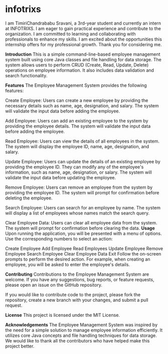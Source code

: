 # infotrixs

I am TimiriChandrababu Sravani, a 3rd-year student and currently an intern at INFOTRIXS. I am eager to gain practical experience and contribute to the organization. I am committed to learning and collaborating with professionals to enhance my skills. I am excited about the opportunities this internship offers for my professional growth. Thank you for considering me.

**Introduction**
This is a simple command-line-based employee management system built using core Java classes and file handling for data storage. The system allows users to perform CRUD (Create, Read, Update, Delete) operations on employee information. It also includes data validation and search functionality.

**Features**
The Employee Management System provides the following features:

Create Employee: Users can create a new employee by providing the necessary details such as name, age, designation, and salary. The system will validate the input data before adding the employee.

Add Employee: Users can add an existing employee to the system by providing the employee details. The system will validate the input data before adding the employee.

Read Employee: Users can view the details of all employees in the system. The system will display the employee ID, name, age, designation, and salary.

Update Employee: Users can update the details of an existing employee by providing the employee ID. They can modify any of the employee's information, such as name, age, designation, or salary. The system will validate the input data before updating the employee.

Remove Employee: Users can remove an employee from the system by providing the employee ID. The system will prompt for confirmation before deleting the employee.

Search Employee: Users can search for an employee by name. The system will display a list of employees whose names match the search query.

Clear Employee Data: Users can clear all employee data from the system. The system will prompt for confirmation before clearing the data.
**Usage**
Upon running the application, you will be presented with a menu of options. Use the corresponding numbers to select an action:

Create Employee
Add Employee
Read Employees
Update Employee
Remove Employee
Search Employee
Clear Employee Data
Exit
Follow the on-screen prompts to perform the desired action. For example, when creating an employee, you will be asked to enter the employee's details.

**Contributing**
Contributions to the Employee Management System are welcome. If you have any suggestions, bug reports, or feature requests, please open an issue on the GitHub repository.

If you would like to contribute code to the project, please fork the repository, create a new branch with your changes, and submit a pull request.

**License**
This project is licensed under the MIT License.

**Acknowledgements**
The Employee Management System was inspired by the need for a simple solution to manage employee information efficiently. It utilizes core Java concepts and file handling techniques for data storage. We would like to thank all the contributors who have helped make this project better.
